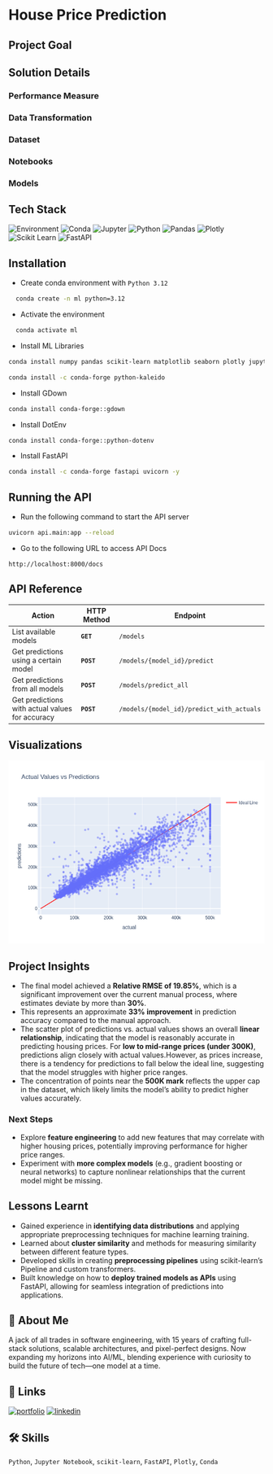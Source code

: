 # House Price Prediction

## Project Goal


## Solution Details


### Performance Measure


### Data Transformation

### Dataset


### Notebooks

### Models


## Tech Stack

![Environment](https://img.shields.io/badge/Environment-Linux_64-FCC624?logo=linux&style=for-the-badge)
![Conda](https://img.shields.io/badge/Conda-24.9.1-342B029?logo=Anaconda&style=for-the-badge)
![Jupyter](https://img.shields.io/badge/Jupyter-2.14.0-F37626?logo=Jupyter&logoColor=F37626&style=for-the-badge)
![Python](https://img.shields.io/badge/Python-3.12.2-FFD43B?logo=Python&logoColor=blue&style=for-the-badge)
![Pandas](https://img.shields.io/badge/Pandas-2.2.2-2C2D72?logo=Pandas&logoColor=2C2D72&style=for-the-badge)
![Plotly](https://img.shields.io/badge/Plotly-5.24.1-239120?logo=Plotly&logoColor=239120&style=for-the-badge)
![Scikit Learn](https://img.shields.io/badge/scikit_learn-1.5.1-F7931E?logo=scikit-learn&logoColor=F7931E&style=for-the-badge)
![FastAPI](https://img.shields.io/badge/FastAPI-0.115.0-109989?logo=Fastapi&logoColor=109989&style=for-the-badge)

## Installation

- Create conda environment with `Python 3.12`

```bash
  conda create -n ml python=3.12
```

- Activate the environment

```bash
  conda activate ml
```

- Install ML Libraries

```bash
conda install numpy pandas scikit-learn matplotlib seaborn plotly jupyter ipykernel -y
```

```bash
conda install -c conda-forge python-kaleido
```

- Install GDown
```bash
conda install conda-forge::gdown
```

- Install DotEnv
```bash
conda install conda-forge::python-dotenv
```

- Install FastAPI

```bash
conda install -c conda-forge fastapi uvicorn -y
```
## Running the API
* Run the following command to start the API server

```bash
uvicorn api.main:app --reload
```

* Go to the following URL to access API Docs
```URL
http://localhost:8000/docs
```

## API Reference

| Action                                           | HTTP Method | Endpoint                                 |
|--------------------------------------------------|-------------|------------------------------------------|
| List available models                            | **`GET`**       | `/models`                                |
| Get predictions using a certain model            | **`POST`**      | `/models/{model_id}/predict`             |
| Get predictions from all models                  | **`POST`**      | `/models/predict_all`                    |
| Get predictions with actual values for accuracy  | **`POST`**      | `/models/{model_id}/predict_with_actuals`|

## Visualizations
![Actual Values vs Predictions](https://github.com/gaurangdave/house_price_predictions/blob/8f1dbec1293f2403db4c9cc221b332662a082970/reports/figures/final_predictions_vs_actual_values.png?raw=true "A visualization showing performance of ML model on test data")


## Project Insights
* The final model achieved a **Relative RMSE of 19.85%**, which is a significant improvement over the current manual process, where estimates deviate by more than **30%**.
* This represents an approximate **33% improvement** in prediction accuracy compared to the manual approach.
* The scatter plot of predictions vs. actual values shows an overall **linear relationship**, indicating that the model is reasonably accurate in predicting housing prices.
For **low to mid-range prices (under 300K)**, predictions align closely with actual values.However, as prices increase, there is a tendency for predictions to fall below the ideal line, suggesting that the model struggles with higher price ranges.
* The concentration of points near the **500K mark** reflects the upper cap in the dataset, which likely limits the model’s ability to predict higher values accurately.

### Next Steps
* Explore **feature engineering** to add new features that may correlate with higher housing prices, potentially improving performance for higher price ranges.
* Experiment with **more complex models** (e.g., gradient boosting or neural networks) to capture nonlinear relationships that the current model might be missing.

## Lessons Learnt
* Gained experience in **identifying data distributions** and applying appropriate preprocessing techniques for machine learning training.
* Learned about **cluster similarity** and methods for measuring similarity between different feature types.
* Developed skills in creating **preprocessing pipelines** using scikit-learn’s Pipeline and custom transformers.
* Built knowledge on how to **deploy trained models as APIs** using FastAPI, allowing for seamless integration of predictions into applications.

## 🚀 About Me

A jack of all trades in software engineering, with 15 years of crafting full-stack solutions, scalable architectures, and pixel-perfect designs. Now expanding my horizons into AI/ML, blending experience with curiosity to build the future of tech—one model at a time.

## 🔗 Links

[![portfolio](https://img.shields.io/badge/my_portfolio-000?style=for-the-badge&logo=ko-fi&logoColor=white)](https://gaurangdave.me/)
[![linkedin](https://img.shields.io/badge/linkedin-0A66C2?style=for-the-badge&logo=linkedin&logoColor=white)](https://www.linkedin.com/in/gaurangvdave/)

## 🛠 Skills

`Python`, `Jupyter Notebook`, `scikit-learn`, `FastAPI`, `Plotly`, `Conda`
